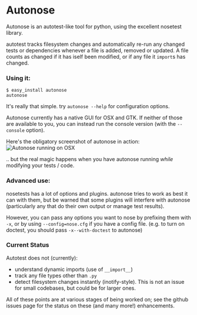# Autonose

Autonose is an autotest-like tool for python, using the excellent nosetest
library.

autotest tracks filesystem changes and automatically re-run
any changed tests or dependencies whenever a file is added, removed or
updated. A file counts as changed if it has iself been modified, or if any
file it `import`s has changed.

### Using it:

	$ easy_install autonose
	autonose

It's really that simple. try `autonose --help` for configuration options.

Autonose currently has a native GUI for OSX and GTK. If neither of those
are available to you, you can instead run the console version (with the
`--console` option).

Here's the obligatory screenshot of autonose in action:
![Autonose running on OSX](http://gfxmonk.net/upload/screenshot-autonose.png)

.. but the real magic happens when you have autonose running *while* modifying
your tests / code.


### Advanced use:

nosetests has a lot of options and plugins. autonose tries to work as best
it can with them, but be warned that some plugins will interfere with autonose
(particularly any that do their own output or manage test results).

However, you can pass any options you want to nose by prefixing them with `-x`,
or by using `--config=nose.cfg` if you have a config file.
(e.g. to turn on doctest, you should pass `-x--with-doctest` to autonose)

### Current Status

Autotest does not (currently):

 - understand dynamic imports (use of `__import__`)
 - track any file types other than `.py`
 - detect filesystem changes instantly (inotify-style). This is not an
   issue for small codebases, but could be for larger ones.

All of these points are at various stages of being worked on; see the github
issues page for the status on these (and many more!) enhancements.

